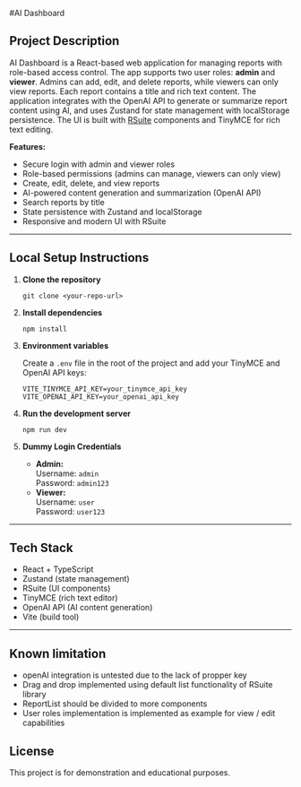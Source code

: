 #AI Dashboard

## Project Description

AI Dashboard is a React-based web application for managing reports with role-based access control. The app supports two user roles: **admin** and **viewer**. Admins can add, edit, and delete reports, while viewers can only view reports. Each report contains a title and rich text content. The application integrates with the OpenAI API to generate or summarize report content using AI, and uses Zustand for state management with localStorage persistence. The UI is built with [RSuite](https://rsuitejs.com/) components and TinyMCE for rich text editing.

**Features:**
- Secure login with admin and viewer roles
- Role-based permissions (admins can manage, viewers can only view)
- Create, edit, delete, and view reports
- AI-powered content generation and summarization (OpenAI API)
- Search reports by title
- State persistence with Zustand and localStorage
- Responsive and modern UI with RSuite

---

## Local Setup Instructions

1. **Clone the repository**
   ```
   git clone <your-repo-url>
   ```

2. **Install dependencies**
   ```
   npm install
   ```

3. **Environment variables**

   Create a `.env` file in the root of the project and add your TinyMCE and OpenAI API keys:
   ```
   VITE_TINYMCE_API_KEY=your_tinymce_api_key
   VITE_OPENAI_API_KEY=your_openai_api_key
   ```

4. **Run the development server**
   ```
   npm run dev
   ```

5. **Dummy Login Credentials**

   - **Admin:**  
     Username: `admin`  
     Password: `admin123`
   - **Viewer:**  
     Username: `user`  
     Password: `user123`

---

## Tech Stack

- React + TypeScript
- Zustand (state management)
- RSuite (UI components)
- TinyMCE (rich text editor)
- OpenAI API (AI content generation)
- Vite (build tool)

---

## Known limitation
   - openAI integration is untested due to the lack of propper key
   - Drag and drop implemented using default list functionality of RSuite library
   - ReportList should be divided to more components
   - User roles implementation is implemented as example for view / edit capabilities

## License

This project is for demonstration and educational purposes.


